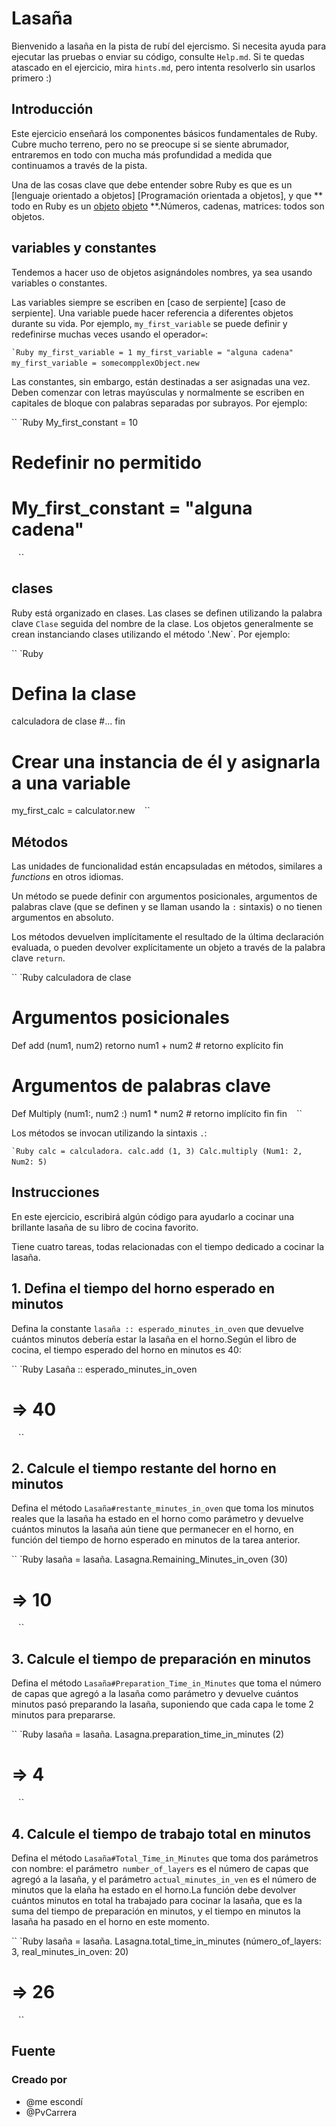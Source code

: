 # Lasaña

Bienvenido a lasaña en la pista de rubí del ejercismo.
Si necesita ayuda para ejecutar las pruebas o enviar su código, consulte `Help.md`.
Si te quedas atascado en el ejercicio, mira `hints.md`, pero intenta resolverlo sin usarlos primero :)

## Introducción

Este ejercicio enseñará los componentes básicos fundamentales de Ruby.
Cubre mucho terreno, pero no se preocupe si se siente abrumador, entraremos en todo con mucha más profundidad a medida que continuamos a través de la pista.

Una de las cosas clave que debe entender sobre Ruby es que es un [lenguaje orientado a objetos] [Programación orientada a objetos], y que ** todo en Ruby es un [objeto] [objeto] **.Números, cadenas, matrices: todos son objetos.

## variables y constantes

Tendemos a hacer uso de objetos asignándoles nombres, ya sea usando variables o constantes.

Las variables siempre se escriben en [caso de serpiente] [caso de serpiente].
Una variable puede hacer referencia a diferentes objetos durante su vida.
Por ejemplo, `my_first_variable` se puede definir y redefinirse muchas veces usando el operador` = `:

`` `Ruby
my_first_variable = 1
my_first_variable = "alguna cadena"
my_first_variable = somecompplexObject.new
`` `` ``

Las constantes, sin embargo, están destinadas a ser asignadas una vez.
Deben comenzar con letras mayúsculas y normalmente se escriben en capitales de bloque con palabras separadas por subrayos.
Por ejemplo:

`` `Ruby
My_first_constant = 10

# Redefinir no permitido
# My_first_constant = "alguna cadena"
`` `` ``

## clases

Ruby está organizado en clases.
Las clases se definen utilizando la palabra clave `Clase` seguida del nombre de la clase.
Los objetos generalmente se crean instanciando clases utilizando el método '.New`.
Por ejemplo:

`` `Ruby
# Defina la clase
calculadora de clase
  #...
fin

# Crear una instancia de él y asignarla a una variable
my_first_calc = calculator.new
`` `` ``

## Métodos

Las unidades de funcionalidad están encapsuladas en métodos, similares a _functions_ en otros idiomas.

Un método se puede definir con argumentos posicionales, argumentos de palabras clave (que se definen y se llaman usando la `:` sintaxis) o no tienen argumentos en absoluto.

Los métodos devuelven implícitamente el resultado de la última declaración evaluada, o pueden devolver explícitamente un objeto a través de la palabra clave `return`.

`` `Ruby
calculadora de clase

  # Argumentos posicionales
  Def add (num1, num2)
    retorno num1 + num2 # retorno explícito
  fin

  # Argumentos de palabras clave
  Def Multiply (num1:, num2 :)
    num1 * num2 # retorno implícito
  fin
fin
`` `` ``

Los métodos se invocan utilizando la sintaxis `.`:

`` `Ruby
calc = calculadora.
calc.add (1, 3)
Calc.multiply (Num1: 2, Num2: 5)
`` `` ``

[Programming de objeto-orientado]: https://ruby-doc.org/docs/ruby-doc-bundle/usersguide/rg/oothinking.html
[Objeto]: https://github.com/exercism/v3/blob/main/reference/concepts/objects.md
[Snake-Case]: https://en.wikipedia.org/wiki/snake_case

## Instrucciones

En este ejercicio, escribirá algún código para ayudarlo a cocinar una brillante lasaña de su libro de cocina favorito.

Tiene cuatro tareas, todas relacionadas con el tiempo dedicado a cocinar la lasaña.

## 1. Defina el tiempo del horno esperado en minutos

Defina la constante `lasaña :: esperado_minutes_in_oven` que devuelve cuántos minutos debería estar la lasaña en el horno.Según el libro de cocina, el tiempo esperado del horno en minutos es 40:

`` `Ruby
Lasaña :: esperado_minutes_in_oven
# => 40
`` `` ``

## 2. Calcule el tiempo restante del horno en minutos

Defina el método `Lasaña#restante_minutes_in_oven` que toma los minutos reales que la lasaña ha estado en el horno como parámetro y devuelve cuántos minutos la lasaña aún tiene que permanecer en el horno, en función del tiempo de horno esperado en minutos de la tarea anterior.

`` `Ruby
lasaña = lasaña.
Lasagna.Remaining_Minutes_in_oven (30)
# => 10
`` `` ``

## 3. Calcule el tiempo de preparación en minutos

Defina el método `Lasaña#Preparation_Time_in_Minutes` que toma el número de capas que agregó a la lasaña como parámetro y devuelve cuántos minutos pasó preparando la lasaña, suponiendo que cada capa le tome 2 minutos para prepararse.

`` `Ruby
lasaña = lasaña.
Lasagna.preparation_time_in_minutes (2)
# => 4
`` `` ``

## 4. Calcule el tiempo de trabajo total en minutos

Defina el método `Lasaña#Total_Time_in_Minutes` que toma dos parámetros con nombre: el parámetro` number_of_layers` es el número de capas que agregó a la lasaña, y el parámetro `actual_minutes_in_ven` es el número de minutos que la elaña ha estado en el horno.La función debe devolver cuántos minutos en total ha trabajado para cocinar la lasaña, que es la suma del tiempo de preparación en minutos, y el tiempo en minutos la lasaña ha pasado en el horno en este momento.

`` `Ruby
lasaña = lasaña.
Lasagna.total_time_in_minutes (número_of_layers: 3, real_minutes_in_oven: 20)
# => 26
`` `` ``

## Fuente

### Creado por

- @me escondí
- @PvCarrera